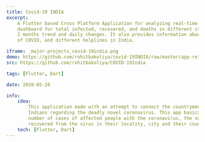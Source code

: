 ```yaml
---
title: Covid-19 INDIA
excerpt:
    A Flutter based Cross Platform Application for analyzing real-time COVID-19 updates in India with the help of a
    dashboard for total infected, recovered, and deaths in different states/zones in India. Also, graphs to see the past
    2 months trend and daily changes. It also provides information about the COVID symptoms, preventions, transmission
    of COVID, and different helplines in India.

iframe: _major-projects_covid-19india.png
demo: https://github.com/rohitbakoliya/covid-19INDIA/raw/master/app-release.apk
src: https://github.com/rohitbakoliya/COVID-19India

tags: [Flutter, Dart]

date: 2020-05-20

info:
    idea:
        This application made with an attempt to connect the countrymen of India and providing information to all the
        Indians regarding the deadly novel coronavirus. This app basically aims at providing information regarding the
        number of cases of affected people with the coronavirus, the number of casualties and the number of people
        recovered from the virus in their locality, city and their country.
    tech: [Flutter, Dart]
---
```

